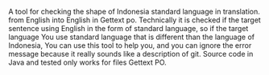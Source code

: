 A tool for checking the shape of Indonesia standard language in translation. from English into English in Gettext po.
Technically it is checked if the target sentence using English in the form of standard language, so if the target language You use standard language that is different than the language of Indonesia,
You can use this tool to help you, and you can ignore the error message because it really sounds like a description of git. Source code in Java and tested only works for files Gettext PO.